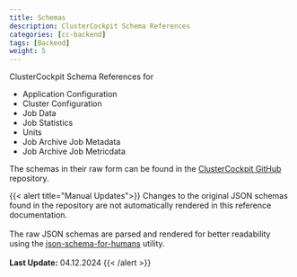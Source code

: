 ```yaml
---
title: Schemas
description: ClusterCockpit Schema References
categories: [cc-backend]
tags: [Backend]
weight: 5
---
```


ClusterCockpit Schema References for

* Application Configuration
* Cluster Configuration
* Job Data
* Job Statistics
* Units
* Job Archive Job Metadata
* Job Archive Job Metricdata

The schemas in their raw form can be found in the [ClusterCockpit GitHub](https://github.com/ClusterCockpit/cc-backend/tree/master/pkg/schema/schemas) repository.

{{< alert title="Manual Updates">}}
  Changes to the original JSON schemas found in the repository are not automatically rendered in this reference documentation.</br></br>
  The raw JSON schemas are parsed and rendered for better readability using the [json-schema-for-humans](https://github.com/coveooss/json-schema-for-humans) utility.</br></br>
  **Last Update:** 04.12.2024
{{< /alert >}}